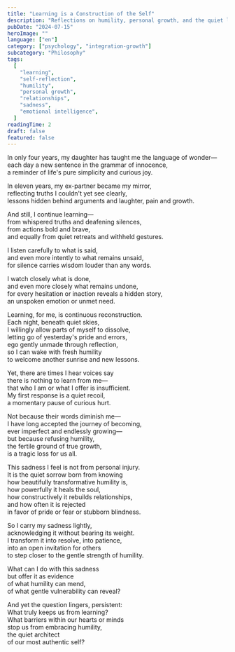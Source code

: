 ```yaml
---
title: "Learning is a Construction of the Self"
description: "Reflections on humility, personal growth, and the quiet lessons hidden in relationships, silence, and life's daily rituals."
pubDate: "2024-07-15"
heroImage: ""
language: ["en"]
category: ["psychology", "integration-growth"]
subcategory: "Philosophy"
tags:
  [
    "learning",
    "self-reflection",
    "humility",
    "personal growth",
    "relationships",
    "sadness",
    "emotional intelligence",
  ]
readingTime: 2
draft: false
featured: false
---
```


In only four years, my daughter has taught me the language of wonder—  
each day a new sentence in the grammar of innocence,  
a reminder of life's pure simplicity and curious joy.

In eleven years, my ex-partner became my mirror,  
reflecting truths I couldn't yet see clearly,  
lessons hidden behind arguments and laughter, pain and growth.

And still, I continue learning—  
from whispered truths and deafening silences,  
from actions bold and brave,  
and equally from quiet retreats and withheld gestures.

I listen carefully to what is said,  
and even more intently to what remains unsaid,  
for silence carries wisdom louder than any words.

I watch closely what is done,  
and even more closely what remains undone,  
for every hesitation or inaction reveals a hidden story,  
an unspoken emotion or unmet need.

Learning, for me, is continuous reconstruction.  
Each night, beneath quiet skies,  
I willingly allow parts of myself to dissolve,  
letting go of yesterday's pride and errors,  
ego gently unmade through reflection,  
so I can wake with fresh humility  
to welcome another sunrise and new lessons.

Yet, there are times I hear voices say  
there is nothing to learn from me—  
that who I am or what I offer is insufficient.  
My first response is a quiet recoil,  
a momentary pause of curious hurt.

Not because their words diminish me—  
I have long accepted the journey of becoming,  
ever imperfect and endlessly growing—  
but because refusing humility,  
the fertile ground of true growth,  
is a tragic loss for us all.

This sadness I feel is not from personal injury.  
It is the quiet sorrow born from knowing  
how beautifully transformative humility is,  
how powerfully it heals the soul,  
how constructively it rebuilds relationships,  
and how often it is rejected  
in favor of pride or fear or stubborn blindness.

So I carry my sadness lightly,  
acknowledging it without bearing its weight.  
I transform it into resolve, into patience,  
into an open invitation for others  
to step closer to the gentle strength of humility.

What can I do with this sadness  
but offer it as evidence  
of what humility can mend,  
of what gentle vulnerability can reveal?

And yet the question lingers, persistent:  
What truly keeps us from learning?  
What barriers within our hearts or minds  
stop us from embracing humility,  
the quiet architect  
of our most authentic self?
